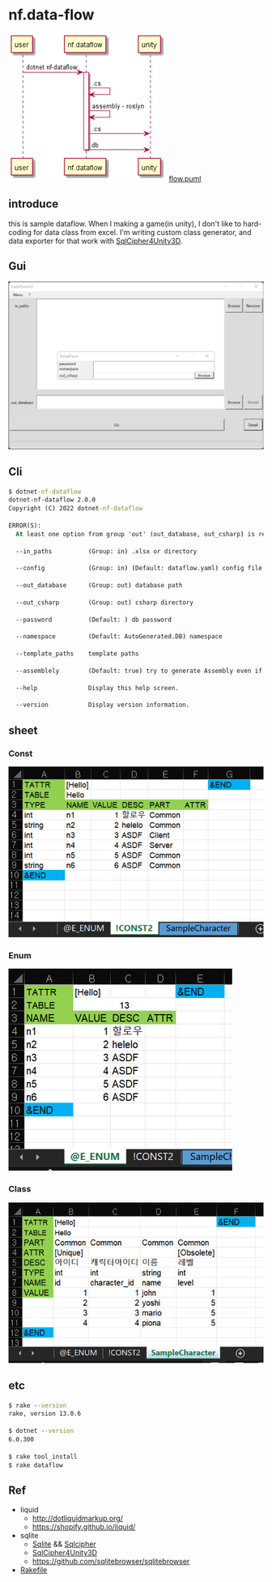 # nf.data-flow

![flow.png](flow.png)
[flow.puml](flow.puml)

## introduce

this is sample dataflow. When I making a game(in unity), I don't like to hard-coding for data class from excel. I'm writing custom class generator, and data exporter for that work with [SqlCipher4Unity3D](https://github.com/netpyoung/SqlCipher4Unity3D).

## Gui

![docs/res/DataFlowGUI.png](docs/res/DataFlowGUI.png)

## Cli

``` cmd
$ dotnet-nf-dataflow
dotnet-nf-dataflow 2.0.0
Copyright (C) 2022 dotnet-nf-dataflow

ERROR(S):
  At least one option from group 'out' (out_database, out_csharp) is required.

  --in_paths          (Group: in) .xlsx or directory

  --config            (Group: in) (Default: dataflow.yaml) config file path

  --out_database      (Group: out) database path

  --out_csharp        (Group: out) csharp directory

  --password          (Default: ) db password

  --namespace         (Default: AutoGenerated.DB) namespace

  --template_paths    template paths

  --assemblely        (Default: true) try to generate Assembly even if does not generate database

  --help              Display this help screen.

  --version           Display version information.
```

## sheet

### Const

![docs/res/sheet_const.png](docs/res/sheet_const.png)

### Enum

![docs/res/sheet_enum.png](docs/res/sheet_enum.png)

### Class

![docs/res/sheet_class.png](docs/res/sheet_class.png)

## etc

``` cmd
$ rake --version
rake, version 13.0.6

$ dotnet --version
6.0.300

$ rake tool_install
$ rake dataflow
```

## Ref

- liquid
  - <http://dotliquidmarkup.org/>
  - <https://shopify.github.io/liquid/>
- sqlite
  - [Sqlite](https://www.sqlite.org/) && [Sqlcipher](https://www.zetetic.net/sqlcipher/)
  - [SqlCipher4Unity3D](https://github.com/netpyoung/SqlCipher4Unity3D)
  - <https://github.com/sqlitebrowser/sqlitebrowser>
- [Rakefile](https://github.com/ruby/rake)
